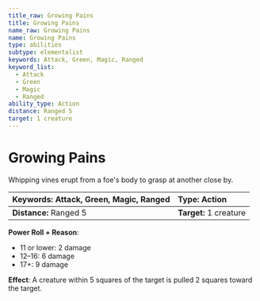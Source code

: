 ```yaml
---
title_raw: Growing Pains
title: Growing Pains
name_raw: Growing Pains
name: Growing Pains
type: abilities
subtype: elementalist
keywords: Attack, Green, Magic, Ranged
keyword_list:
  - Attack
  - Green
  - Magic
  - Ranged
ability_type: Action
distance: Ranged 5
target: 1 creature
---
```


# Growing Pains

Whipping vines erupt from a foe's body to grasp at another close by.

| **Keywords:** Attack, Green, Magic, Ranged | **Type:** Action       |
| :----------------------------------------- | :--------------------- |
| **Distance:** Ranged 5                     | **Target:** 1 creature |

**Power Roll + Reason**:

- 11 or lower: 2 damage
- 12–16: 6 damage
- 17+: 9 damage

**Effect**: A creature within 5 squares of the target is pulled 2 squares toward the target.
